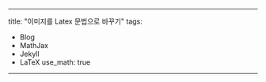 
---
title: "이미지를 Latex 문법으로 바꾸기"
tags:
  - Blog
  - MathJax
  - Jekyll
  - LaTeX
use_math: true
---
